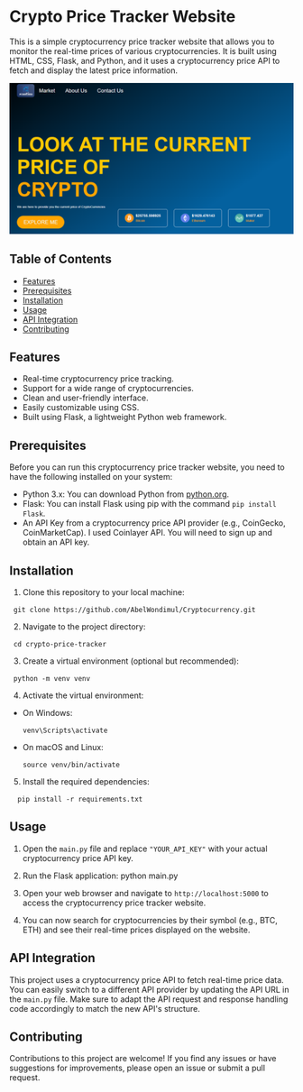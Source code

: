# Crypto Price Tracker Website

This is a simple cryptocurrency price tracker website that allows you to monitor the real-time prices of various cryptocurrencies. It is built using HTML, CSS, Flask, and Python, and it uses a cryptocurrency price API to fetch and display the latest price information.


<img src="Img/crypto.png" alt="screenshot of website">

## Table of Contents

- [Features](#features)
- [Prerequisites](#prerequisites)
- [Installation](#installation)
- [Usage](#usage)
- [API Integration](#api-integration)
- [Contributing](#contributing)

## Features

- Real-time cryptocurrency price tracking.
- Support for a wide range of cryptocurrencies.
- Clean and user-friendly interface.
- Easily customizable using CSS.
- Built using Flask, a lightweight Python web framework.

## Prerequisites

Before you can run this cryptocurrency price tracker website, you need to have the following installed on your system:

- Python 3.x: You can download Python from [python.org](https://www.python.org/downloads/).
- Flask: You can install Flask using pip with the command `pip install Flask`.
- An API Key from a cryptocurrency price API provider (e.g., CoinGecko, CoinMarketCap). I used Coinlayer API. You will need to sign up and obtain an API key.

## Installation

1. Clone this repository to your local machine:
  ```
   git clone https://github.com/AbelWondimul/Cryptocurrency.git
  ```
2. Navigate to the project directory:
  ```
   cd crypto-price-tracker
  ```
3. Create a virtual environment (optional but recommended):
  ```
   python -m venv venv
  ```
4. Activate the virtual environment:

- On Windows:

  ```
  venv\Scripts\activate
  ```

- On macOS and Linux:

  ```
  source venv/bin/activate
  ```

5. Install the required dependencies:
  ```
    pip install -r requirements.txt
  ```

## Usage

1. Open the `main.py` file and replace `"YOUR_API_KEY"` with your actual cryptocurrency price API key.

2. Run the Flask application:
  python main.py

3. Open your web browser and navigate to `http://localhost:5000` to access the cryptocurrency price tracker website.

4. You can now search for cryptocurrencies by their symbol (e.g., BTC, ETH) and see their real-time prices displayed on the website.

## API Integration

This project uses a cryptocurrency price API to fetch real-time price data. You can easily switch to a different API provider by updating the API URL in the `main.py` file. Make sure to adapt the API request and response handling code accordingly to match the new API's structure.

## Contributing

Contributions to this project are welcome! If you find any issues or have suggestions for improvements, please open an issue or submit a pull request.










